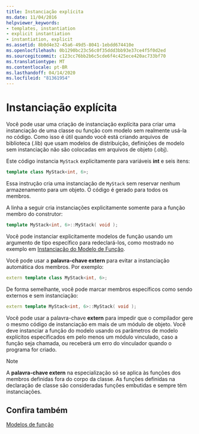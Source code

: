 ```yaml
---
title: Instanciação explícita
ms.date: 11/04/2016
helpviewer_keywords:
- templates, instantiation
- explicit instantiation
- instantiation, explicit
ms.assetid: 8b0d4e32-45a6-49d5-8041-1ebdd674410e
ms.openlocfilehash: 0b1290bc23c56c0f35ddd3bb93e37ce4f5f0d2ed
ms.sourcegitcommit: c123cc76bb2b6c5cde6f4c425ece420ac733bf70
ms.translationtype: MT
ms.contentlocale: pt-BR
ms.lasthandoff: 04/14/2020
ms.locfileid: "81361954"
---
```

# <a name="explicit-instantiation"></a>Instanciação explícita

Você pode usar uma criação de instanciação explícita para criar uma instanciação de uma classe ou função com modelo sem realmente usá-la no código. Como isso é útil quando você está criando arquivos de biblioteca (.lib) que usam modelos de distribuição, definições de modelo sem instanciação não são colocadas em arquivos de objeto (.obj).

Este código instancia `MyStack` explicitamente para variáveis **int** e seis itens:

```cpp
template class MyStack<int, 6>;
```

Essa instrução cria uma instanciação de `MyStack` sem reservar nenhum armazenamento para um objeto. O código é gerado para todos os membros.

A linha a seguir cria instanciações explicitamente somente para a função membro do construtor:

```cpp
template MyStack<int, 6>::MyStack( void );
```

Você pode instanciar explicitamente modelos de função usando um argumento de tipo específico para redeclará-los, como mostrado no exemplo em [Instanciação do Modelo de Função](../cpp/function-template-instantiation.md).

Você pode usar a **palavra-chave extern** para evitar a instanciação automática dos membros. Por exemplo:

```cpp
extern template class MyStack<int, 6>;
```

De forma semelhante, você pode marcar membros específicos como sendo externos e sem instanciação:

```cpp
extern template MyStack<int, 6>::MyStack( void );
```

Você pode usar a palavra-chave **extern** para impedir que o compilador gere o mesmo código de instanciação em mais de um módulo de objeto. Você deve instanciar a função do modelo usando os parâmetros de modelo explícitos especificados em pelo menos um módulo vinculado, caso a função seja chamada, ou receberá um erro do vinculador quando o programa for criado.

> [!NOTE]
> A **palavra-chave extern** na especialização só se aplica às funções dos membros definidas fora do corpo da classe. As funções definidas na declaração de classe são consideradas funções embutidas e sempre têm instanciações.

## <a name="see-also"></a>Confira também

[Modelos de função](../cpp/function-templates.md)
